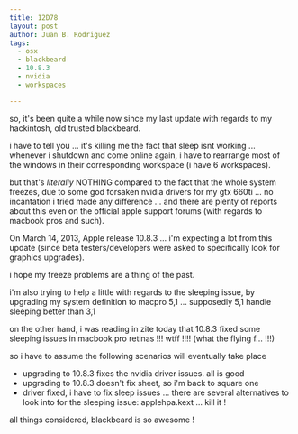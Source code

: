 ```yaml
---
title: 12D78
layout: post
author: Juan B. Rodriguez
tags:
  - osx
  - blackbeard
  - 10.8.3
  - nvidia
  - workspaces

---
```


so, it's been quite a while now since my last update with regards to my hackintosh, old trusted blackbeard.

i have to tell you ... it's killing me the fact that sleep isnt working ... whenever i shutdown and come online again, i have to rearrange most of the windows in their corresponding workspace (i have 6 workspaces).

but that's _literally_ NOTHING compared to the fact that the whole system freezes, due to some god forsaken nvidia drivers for my gtx 660ti ... no incantation i tried made any difference ... and there are plenty of reports about this even on the official apple support forums (with regards to macbook pros and such).

On March 14, 2013, Apple release 10.8.3 ... i'm expecting a lot from this update (since beta testers/developers were asked to specifically look for graphics upgrades).

i hope my freeze problems are a thing of the past.

i'm also trying to help a little with regards to the sleeping issue, by upgrading my system definition to macpro 5,1 ... supposedly 5,1 handle sleeping better than 3,1

on the other hand, i was reading in zite today that 10.8.3 fixed some sleeping issues in macbook pro retinas !!! wtff !!!! (what the flying f... !!!)

so i have to assume the following scenarios will eventually take place

<uL>
	<li>upgrading to 10.8.3 fixes the nvidia driver issues. all is good</li>
	<li>upgrading to 10.8.3 doesn't fix sheet, so i'm back to square one</li>
	<li>driver fixed, i have to fix sleep issues ... there are several alternatives to look into for the sleeping issue: applehpa.kext ... kill it !</li>
</ul>


all things considered, blackbeard is so awesome !